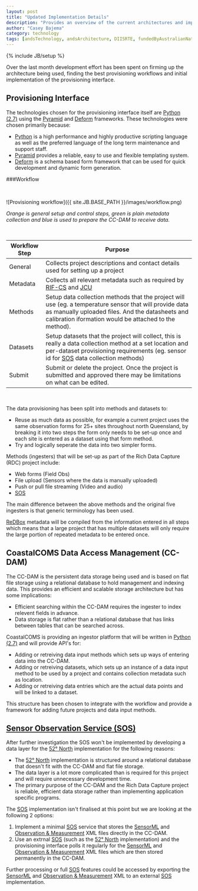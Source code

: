 ```yaml
---
layout: post
title: "Updated Implementation Details"
description: "Provides an overview of the current architectures and implementation details of the TDH-DC24 Rich Data Capture project."
author: "Casey Bajema"
category: technology
tags: [andsTechnology, andsArchitecture, DIISRTE, fundedByAustralianNationalDataService, andsApps, DC24, richDataCapture, RDC]
---
```

{% include JB/setup %}

Over the last month development effort has been spent on firming up the architecture being used, finding the best provisioning workflows and initial implementation of the provisioning interface. 

Provisioning Interface
----------------------
The technologies chosen for the provisioning interface itself are [Python (2.7)](http://www.python.org/) using the [Pyramid](http://docs.pylonsproject.org/en/latest/docs/pyramid.html) and [Deform](http://docs.pylonsproject.org/projects/deform/en/latest/?awesome) frameworks.  These technologies were chosen primarily because:
- [Python](http://www.python.org/) is a high performance and highly productive scripting language as well as the preferred language of the long term maintenance and support staff.
- [Pyramid](http://docs.pylonsproject.org/en/latest/docs/pyramid.html) provides a reliable, easy to use and flexible templating system.
- [Deform](http://docs.pylonsproject.org/projects/deform/en/latest/?awesome) is a schema based form framework that can be used for quick development and dynamic form generation.



###Workflow

</br>

![Provisioning workflow]({{ site.JB.BASE_PATH }}/images/workflow.png)

_Orange is general setup and control steps, green is plain metadata collection and blue is used to prepare the CC-DAM to receive data._

</br>

|Workflow Step | Purpose | 
|--- | ---
|General| Collects project descriptions and contact details used for setting up a project|
|Metadata| Collects all relevant metadata such as required by [RIF-CS](www.ands.org.au/training/rif-cs/index.html) and [JCU](www.jcu.edu.au) |
|Methods| Setup data collection methods that the project will use (eg. a temperature sensor that will provide data as manually uploaded files. And the datasheets and calibration iformation would be attached to the method).|
|Datasets| Setup datasets that the project will collect, this is really a data collection method at a set location and per-dataset provisioning requirements (eg. sensor id for [SOS](http://www.opengeospatial.org/standards/sos) data collection methods) |
|Submit| Submit or delete the project.  Once the project is submitted and approved there may be limitations on what can be edited. |

</br>

The data provisioning has been split into methods and datasets to:
- Reuse as much data as possible, for example a current project uses the same observation forms for 25+ sites throughout north Queensland, by breaking it into two steps the form only needs to be set-up once and each site is entered as a dataset using that form method.
- Try and logically seperate the data into two simpler forms.

Methods (ingesters) that will be set-up as part of the Rich Data Capture (RDC) project include:
- Web forms (Field Obs)
- File upload (Sensors where the data is manually uploaded)
- Push or pull file streaming (Video and audio)
- [SOS](http://www.opengeospatial.org/standards/sos)

The main difference between the above methods and the original five ingesters is that generic terminology has been used.

[ReDBox](http://www.redboxresearchdata.com.au/) metadata will be compiled from the information entered in all steps which means that a large project that has multiple datasets will only require the large portion of repeated metadata to be entered once. 



CoastalCOMS Data Access Management (CC-DAM)
-------------------------------------------
The CC-DAM is the persistent data storage being used and is based on flat file storage using a relational database to hold management and indexing data.  This provides an efficient and scalable storage architecture but has some implications:
- Efficient searching within the CC-DAM requires the ingester to index relevent fields in advance.
- Data storage is flat rather than a relational database that has links between tables that can be searched across.

CoastalCOMS is providing an ingestor platform that will be written in [Python (2.7)](http://www.python.org/) and will provide API's for:
- Adding or retreiving data input methods which sets up ways of entering data into the CC-DAM.
- Adding or retreiving datasets, which sets up an instance of a data input method to be used by a project and contains collection metadata such as location.
- Adding or retreiving data entries which are the actual data points and will be linked to a dataset.

This structure has been chosen to integrate with the workflow and provide a framework for adding future projects and data input methods.  

[Sensor Observation Service (SOS)](http://www.opengeospatial.org/standards/sos)
--------------------------------
After further investigation the SOS won't be implemented by developing a data layer for the [52&#176; North](http://52north.org/) implementation for the following reasons:
- The [52&#176; North](http://52north.org/) implementation is structured around a relational database that doesn't fit with the CC-DAM and flat file storage.
- The data layer is a lot more complicated than is required for this project and will require unnecessary development time.  
- The primary purpose of the CC-DAM and the Rich Data Capture project is reliable, efficient data storage rather than implementing application specific programs.

The [SOS](http://www.opengeospatial.org/standards/sos) implementation isn't finalised at this point but we are looking at the following 2 options:
1. Implement a minimal [SOS](http://www.opengeospatial.org/standards/sos) service that stores the [SensorML](http://www.ogcnetwork.net/SensorML) and [Observation & Measurement](http://www.opengeospatial.org/standards/om) XML files directly in the CC-DAM.
2. Use an extrnal [SOS](http://www.opengeospatial.org/standards/sos) (such as the [52&#176; North](http://52north.org/) implementation) and the provisioning interface polls it regularly for the [SensorML](http://www.ogcnetwork.net/SensorML) and [Observation & Measurement](http://www.opengeospatial.org/standards/om) XML files which are then stored permanently in the CC-DAM.

Further processing or full [SOS](http://www.opengeospatial.org/standards/sos) features could be accessed by exporting the [SensorML](http://www.ogcnetwork.net/SensorML) and [Observation & Measurement](http://www.opengeospatial.org/standards/om) XML to an external [SOS](http://www.opengeospatial.org/standards/sos) implementation.
